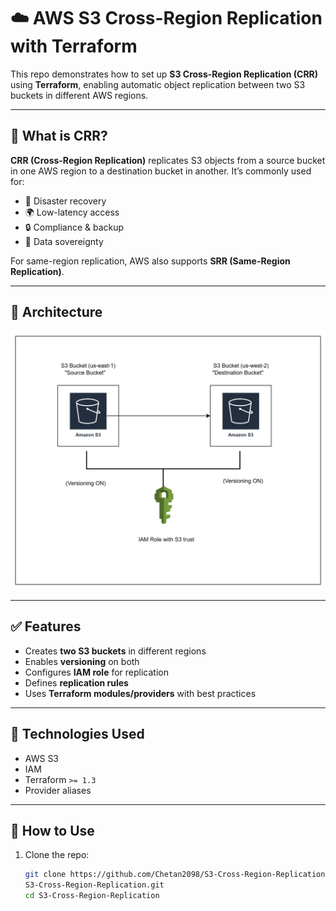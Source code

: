 # ☁️ AWS S3 Cross-Region Replication with Terraform

This repo demonstrates how to set up **S3 Cross-Region Replication (CRR)** using **Terraform**, enabling automatic object replication between two S3 buckets in different AWS regions.

---

## 📌 What is CRR?

**CRR (Cross-Region Replication)** replicates S3 objects from a source bucket in one AWS region to a destination bucket in another. It’s commonly used for:

- 🔁 Disaster recovery  
- 🌍 Low-latency access  
- 🔒 Compliance & backup  
- 🎯 Data sovereignty

For same-region replication, AWS also supports **SRR (Same-Region Replication)**.

---

## 🧱 Architecture

![alt text](diagrams/image.png)


---

## ✅ Features

- Creates **two S3 buckets** in different regions
- Enables **versioning** on both
- Configures **IAM role** for replication
- Defines **replication rules**
- Uses **Terraform modules/providers** with best practices

---

## 🧩 Technologies Used

- AWS S3
- IAM
- Terraform `>= 1.3`
- Provider aliases

---

## 🚀 How to Use

1. Clone the repo:
   ```bash
   git clone https://github.com/Chetan2098/S3-Cross-Region-Replication.git
   S3-Cross-Region-Replication.git
   cd S3-Cross-Region-Replication
